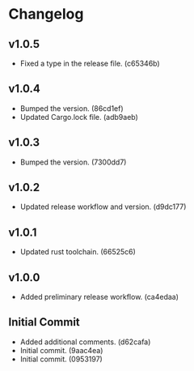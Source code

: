 
# Changelog

## v1.0.5
- Fixed a type in the release file. (c65346b)

## v1.0.4
- Bumped the version. (86cd1ef)
- Updated Cargo.lock file. (adb9aeb)

## v1.0.3
- Bumped the version. (7300dd7)

## v1.0.2
- Updated release workflow and version. (d9dc177)

## v1.0.1
- Updated rust toolchain. (66525c6)

## v1.0.0
- Added preliminary release workflow. (ca4edaa)

##  Initial Commit
- Added additional comments. (d62cafa)
- Initial commit. (9aac4ea)
- Initial commit. (0953197)
